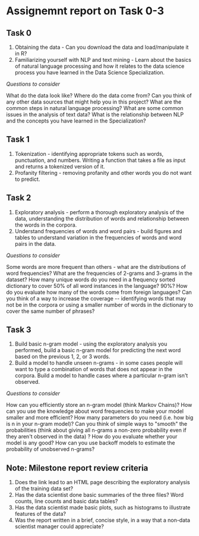 # Assignemnt report on Task 0-3

## Task 0

  1. Obtaining the data - Can you download the data and load/manipulate it in R?  
  2. Familiarizing yourself with NLP and text mining - Learn about the basics of natural language processing and how it relates to the data science process you have learned in the Data Science Specialization.

*Questions to consider*

  What do the data look like?
  Where do the data come from?
  Can you think of any other data sources that might help you in this project?
  What are the common steps in natural language processing?
  What are some common issues in the analysis of text data?
  What is the relationship between NLP and the concepts you have learned in the Specialization?
  
## Task 1
  1. Tokenization - identifying appropriate tokens such as words, punctuation, and numbers. Writing a function that takes a file as input and returns a tokenized version of it.
  2. Profanity filtering - removing profanity and other words you do not want to predict.

## Task 2
  1. Exploratory analysis - perform a thorough exploratory analysis of the data, understanding the distribution of words and relationship between the words in the corpora. 
  2. Understand frequencies of words and word pairs - build figures and tables to understand variation in the frequencies of words and word pairs in the data.

*Questions to consider*

  Some words are more frequent than others - what are the distributions of word frequencies? 
  What are the frequencies of 2-grams and 3-grams in the dataset? 
  How many unique words do you need in a frequency sorted dictionary to cover 50% of all word instances in the language? 90%? 
  How do you evaluate how many of the words come from foreign languages? 
  Can you think of a way to increase the coverage -- identifying words that may not be in the corpora or using a smaller number of words in the dictionary to cover the same number of phrases?
  
## Task 3
  1. Build basic n-gram model - using the exploratory analysis you performed, build a basic n-gram model for predicting the next word based on the previous 1, 2, or 3 words.
  2. Build a model to handle unseen n-grams - in some cases people will want to type a combination of words that does not appear in the corpora. Build a model to handle cases where a particular n-gram isn't observed.

*Questions to consider*

How can you efficiently store an n-gram model (think Markov Chains)?
How can you use the knowledge about word frequencies to make your model smaller and more efficient?
How many parameters do you need (i.e. how big is n in your n-gram model)?
Can you think of simple ways to "smooth" the probabilities (think about giving all n-grams a non-zero probability even if they aren't observed in the data) ?
How do you evaluate whether your model is any good?
How can you use backoff models to estimate the probability of unobserved n-grams?

## Note: Milestone report review criteria
  1. Does the link lead to an HTML page describing the exploratory analysis of the training data set?
  2. Has the data scientist done basic summaries of the three files? Word counts, line counts and basic data tables?
  3. Has the data scientist made basic plots, such as histograms to illustrate features of the data?
  4. Was the report written in a brief, concise style, in a way that a non-data scientist manager could appreciate?

